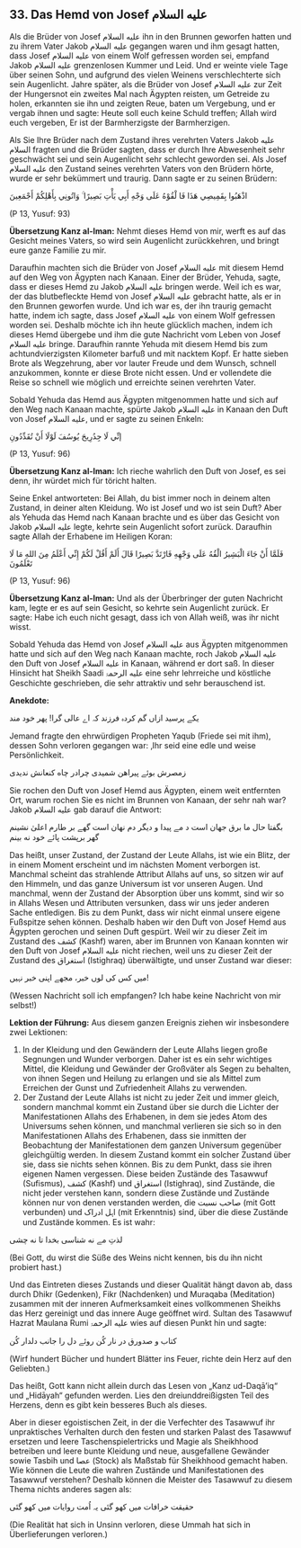## 33. Das Hemd von Josef عليه السلام

Als die Brüder von Josef عليه السلام ihn in den Brunnen geworfen hatten und zu ihrem Vater Jakob عليه السلام gegangen waren und ihm gesagt hatten, dass Josef عليه السلام von einem Wolf gefressen worden sei, empfand Jakob عليه السلام grenzenlosen Kummer und Leid. Und er weinte viele Tage über seinen Sohn, und aufgrund des vielen Weinens verschlechterte sich sein Augenlicht. Jahre später, als die Brüder von Josef عليه السلام zur Zeit der Hungersnot ein zweites Mal nach Ägypten reisten, um Getreide zu holen, erkannten sie ihn und zeigten Reue, baten um Vergebung, und er vergab ihnen und sagte: Heute soll euch keine Schuld treffen; Allah wird euch vergeben, Er ist der Barmherzigste der Barmherzigen. 

Als Sie Ihre Brüder nach dem Zustand ihres verehrten Vaters Jakob عليه السلام fragten und die Brüder sagten, dass er durch Ihre Abwesenheit sehr geschwächt sei und sein Augenlicht sehr schlecht geworden sei. Als Josef عليه السلام den Zustand seines verehrten Vaters von den Brüdern hörte, wurde er sehr bekümmert und traurig. Dann sagte er zu seinen Brüdern:

اذْهَبُوا بِقَمِيصِي هَذَا فَا لْقُوْهُ عَلَى وَجْهِ أَبِي يَأْتِ بَصِيرًا ۚ وَاتُونِي بِأَهْلِكُمْ أَجْمَعِينَ

(P 13, Yusuf: 93)

**Übersetzung Kanz al-Iman:** Nehmt dieses Hemd von mir, werft es auf das Gesicht meines Vaters, so wird sein Augenlicht zurückkehren, und bringt eure ganze Familie zu mir.

Daraufhin machten sich die Brüder von Josef عليه السلام mit diesem Hemd auf den Weg von Ägypten nach Kanaan. Einer der Brüder, Yehuda, sagte, dass er dieses Hemd zu Jakob عليه السلام bringen werde. Weil ich es war, der das blutbefleckte Hemd von Josef عليه السلام gebracht hatte, als er in den Brunnen geworfen wurde. Und ich war es, der ihn traurig gemacht hatte, indem ich sagte, dass Josef عليه السلام von einem Wolf gefressen worden sei. Deshalb möchte ich ihn heute glücklich machen, indem ich dieses Hemd übergebe und ihm die gute Nachricht vom Leben von Josef عليه السلام bringe. Daraufhin rannte Yehuda mit diesem Hemd bis zum achtundvierzigsten Kilometer barfuß und mit nacktem Kopf. Er hatte sieben Brote als Wegzehrung, aber vor lauter Freude und dem Wunsch, schnell anzukommen, konnte er diese Brote nicht essen. Und er vollendete die Reise so schnell wie möglich und erreichte seinen verehrten Vater.

Sobald Yehuda das Hemd aus Ägypten mitgenommen hatte und sich auf den Weg nach Kanaan machte, spürte Jakob عليه السلام in Kanaan den Duft von Josef عليه السلام, und er sagte zu seinen Enkeln:

إنِّي لَا جِدُرِيحَ يُوسُفَ لَوْلَا أَنْ تُقَدِّدُونِ

(P 13, Yusuf: 96)

**Übersetzung Kanz al-Iman:** Ich rieche wahrlich den Duft von Josef, es sei denn, ihr würdet mich für töricht halten.


Seine Enkel antworteten: Bei Allah, du bist immer noch in deinem alten Zustand, in deiner alten Kleidung. Wo ist Josef und wo ist sein Duft? Aber als Yehuda das Hemd nach Kanaan brachte und es über das Gesicht von Jakob عليه السلام legte, kehrte sein Augenlicht sofort zurück. Daraufhin sagte Allah der Erhabene im Heiligen Koran:


فَلَمَّا أَنْ جَاءَ الْبَشِيرُ الْقُهُ عَلَى وَجْهِهِ فَارْتَدَّ بَصِيرًا قَالَ أَلَمْ أَقُلْ لَكُمْ إِنِّي أَعْلَمُ مِنَ اللهِ مَا لَا تَعْلَمُونَ 

(P 13, Yusuf: 96)

**Übersetzung Kanz al-Iman:** Und als der Überbringer der guten Nachricht kam, legte er es auf sein Gesicht, so kehrte sein Augenlicht zurück. Er sagte: Habe ich euch nicht gesagt, dass ich von Allah weiß, was ihr nicht wisst.

Sobald Yehuda das Hemd von Josef عليه السلام aus Ägypten mitgenommen hatte und sich auf den Weg nach Kanaan machte, roch Jakob عليه السلام den Duft von Josef عليه السلام in Kanaan, während er dort saß. In dieser Hinsicht hat Sheikh Saadi عليه الرحمۃ eine sehr lehrreiche und köstliche Geschichte geschrieben, die sehr attraktiv und sehr berauschend ist.

**Anekdote:**

یکے پرسید ازاں گم کردہ فرزند کہ اے عالی گرا! پھر خود مند

Jemand fragte den ehrwürdigen Propheten Yaqub (Friede sei mit ihm), dessen Sohn verloren gegangen war: ‚Ihr seid eine edle und weise Persönlichkeit.

زمصرش بوئے پیراهن شمیدی چرادر چاه کنعانش ندیدی

Sie rochen den Duft von Josef Hemd aus Ägypten, einem weit entfernten Ort, warum rochen Sie es nicht im Brunnen von Kanaan, der sehr nah war? Jakob عليه السلام gab darauf die Antwort:

بگفتا حال ما برق جهان است د مے پیدا و دیگر دم نهان است
گھے بر طارم اعلیٰ نشینم گهر برپشت پائے خود نه بینم

Das heißt, unser Zustand, der Zustand der Leute Allahs, ist wie ein Blitz, der in einem Moment erscheint und im nächsten Moment verborgen ist. Manchmal scheint das strahlende Attribut Allahs auf uns, so sitzen wir auf den Himmeln, und das ganze Universum ist vor unseren Augen. Und manchmal, wenn der Zustand der Absorption über uns kommt, sind wir so in Allahs Wesen und Attributen versunken, dass wir uns jeder anderen Sache entledigen. Bis zu dem Punkt, dass wir nicht einmal unsere eigene Fußspitze sehen können. Deshalb haben wir den Duft von Josef Hemd aus Ägypten gerochen und seinen Duft gespürt. Weil wir zu dieser Zeit im Zustand des کشف (Kashf) waren, aber im Brunnen von Kanaan konnten wir den Duft von Josef عليه السلام nicht riechen, weil uns zu dieser Zeit der Zustand des استغراق (Istighraq) überwältigte, und unser Zustand war dieser:


میں کس کی لوں خبر، مجھے اپنی خبر نہیں!

(Wessen Nachricht soll ich empfangen? Ich habe keine Nachricht von mir selbst!)

**Lektion der Führung:** Aus diesem ganzen Ereignis ziehen wir insbesondere zwei Lektionen: 

1. In der Kleidung und den Gewändern der Leute Allahs liegen große Segnungen und Wunder verborgen. Daher ist es ein sehr wichtiges Mittel, die Kleidung und Gewänder der Großväter als Segen zu behalten, von ihnen Segen und Heilung zu erlangen und sie als Mittel zum Erreichen der Gunst und Zufriedenheit Allahs zu verwenden.
2. Der Zustand der Leute Allahs ist nicht zu jeder Zeit und immer gleich, sondern manchmal kommt ein Zustand über sie durch die Lichter der Manifestationen Allahs des Erhabenen, in dem sie jedes Atom des Universums sehen können, und manchmal verlieren sie sich so in den Manifestationen Allahs des Erhabenen, dass sie inmitten der Beobachtung der Manifestationen dem ganzen Universum gegenüber gleichgültig werden. In diesem Zustand kommt ein solcher Zustand über sie, dass sie nichts sehen können. Bis zu dem Punkt, dass sie ihren eigenen Namen vergessen. Diese beiden Zustände des Tasawwuf (Sufismus), کشف (Kashf) und استغراق (Istighraq), sind Zustände, die nicht jeder verstehen kann, sondern diese Zustände und Zustände können nur von denen verstanden werden, die صاحب نسبت (mit Gott verbunden) und اہل ادراک (mit Erkenntnis) sind, über die diese Zustände und Zustände kommen. Es ist wahr: 

لذتِ مے نه شناسی بخدا تا نه چشی

(Bei Gott, du wirst die Süße des Weins nicht kennen, bis du ihn nicht probiert hast.)

Und das Eintreten dieses Zustands und dieser Qualität hängt davon ab, dass durch Dhikr (Gedenken), Fikr (Nachdenken) und Muraqaba (Meditation) zusammen mit der inneren Aufmerksamkeit eines vollkommenen Sheikhs das Herz gereinigt und das innere Auge geöffnet wird. Sultan des Tasawwuf Hazrat Maulana Rumi عليه الرحمۃ wies auf diesen Punkt hin und sagte:

کتاب و صدورق در نار کُن روئے دل را جانب دلدار کُن 

(Wirf hundert Bücher und hundert Blätter ins Feuer, richte dein Herz auf den Geliebten.)

Das heißt, Gott kann nicht allein durch das Lesen von „Kanz ud-Daqā’iq“ und „Hidāyah“ gefunden werden. Lies den dreiunddreißigsten Teil des Herzens, denn es gibt kein besseres Buch als dieses.

Aber in dieser egoistischen Zeit, in der die Verfechter des Tasawwuf ihr unpraktisches Verhalten durch den festen und starken Palast des Tasawwuf ersetzen und leere Taschenspielertricks und Magie als Sheikhhood betreiben und leere bunte Kleidung und neue, ausgefallene Gewänder sowie Tasbih und عصا (Stock) als Maßstab für Sheikhhood gemacht haben. Wie können die Leute die wahren Zustände und Manifestationen des Tasawwuf verstehen? Deshalb können die Meister des Tasawwuf zu diesem Thema nichts anderes sagen als:

حقیقت خرافات میں کھو گئی یہ اُمت روایات میں کھو گئی

(Die Realität hat sich in Unsinn verloren, diese Ummah hat sich in Überlieferungen verloren.)

